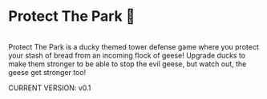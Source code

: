 <html>
<h1> Protect The Park 🐥 </h1>
<br>
Protect The Park is a ducky themed tower defense game where you protect your stash of bread from an incoming flock of geese! Upgrade ducks to make them stronger to be able to stop the evil geese, but watch out, the geese get stronger too!
</html>

CURRENT VERSION: v0.1
